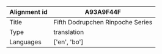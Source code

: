 |Alignment id | A93A9F44F
| --- | --- 
|Title | Fifth Dodrupchen Rinpoche Series 
|Type | translation
|Languages | ['en', 'bo']